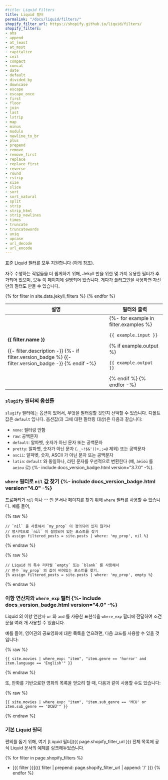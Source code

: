 ```yaml
---
#title: Liquid Filters
title: Liquid 필터
permalink: "/docs/liquid/filters/"
shopify_filter_url: https://shopify.github.io/liquid/filters/
shopify_filters:
- abs
- append
- at_least
- at_most
- capitalize
- ceil
- compact
- concat
- date
- default
- divided_by
- downcase
- escape
- escape_once
- first
- floor
- join
- last
- lstrip
- map
- minus
- modulo
- newline_to_br
- plus
- prepend
- remove
- remove_first
- replace
- replace_first
- reverse
- round
- rstrip
- size
- slice
- sort
- sort_natural
- split
- strip
- strip_html
- strip_newlines
- times
- truncate
- truncatewords
- uniq
- upcase
- url_decode
- url_encode
---
```


<!--
All of the standard Liquid [filters](#standard-liquid-filters) are supported (see below).
-->
표준 Liquid [필터](https://shopify.github.io/liquid/filters/abs/)를 모두 지원합니다 (아래 참조).

<!--
To make common tasks easier, Jekyll even adds a few handy filters of its own,
all of which you can find on this page. You can also create your own filters
using [plugins](/docs/plugins/).
-->
자주 수행하는 작업들을 더 쉽게하기 위해, Jekyll 만을 위한 몇 가지 유용한 필터가
추가되어 있으며, 모두 이 페이지에 설명되어 있습니다. 게다가
[플러그인](/docs/plugins/)을 사용하면 자신만의 필터도 만들 수 있습니다.

<div class="mobile-side-scroller">
<table>
  <thead>
    <tr>
<!--
      <th>Description</th>
      <th><span class="filter">Filter</span> and <span class="output">Output</span></th>
-->
      <th>설명</th>
      <th><span class="filter">필터</span>와 <span class="output">출력</span></th>
    </tr>
  </thead>
  <tbody>
    {% for filter in site.data.jekyll_filters %}
      <tr>
        <td>
          <p class="name"><strong>{{ filter.name }}</strong></p>
          <p>
            {{- filter.description -}}
            {%- if filter.version_badge %}
              <span class="version-badge" title="This filter is available from version {{ filter.version_badge }}">
                {{- filter.version_badge -}}
              </span>
            {% endif -%}
          </p>
        </td>
        <td class="align-center">
          {%- for example in filter.examples %}
            <p><code class="filter">{{ example.input }}</code></p>
            {% if example.output %}<p><code class="output">{{ example.output }}</code></p>{% endif %}
          {% endfor -%}
        </td>
      </tr>
    {% endfor %}
  </tbody>
</table>
</div>

<!--
### Options for the `slugify` filter
-->
### `slugify` 필터의 옵션들

<!--
The `slugify` filter accepts an option, each specifying what to filter.
The default is `default`. They are as follows (with what they filter):
-->
`slugify` 필터에는 옵션이 있어서, 무엇을 필터링할 것인지 선택할 수 있습니다.
디폴트값은 `default` 입니다. 옵션값(과 그에 대한 필터링 대상)은 다음과 같습니다:

<!--
- `none`: no characters
- `raw`: spaces
- `default`: spaces and non-alphanumeric characters
- `pretty`: spaces and non-alphanumeric characters except for `._~!$&'()+,;=@`
- `ascii`: spaces, non-alphanumeric, and non-ASCII characters
- `latin`: like `default`, except Latin characters are first transliterated (e.g. `àèïòü` to `aeiou`) {%- include docs_version_badge.html version="3.7.0" -%}.
-->
- `none`: 필터링 안함
- `raw`: 공백문자
- `default`: 알파벳, 숫자가 아닌 문자 또는 공백문자
- `pretty`: 알파벳, 숫자가 아닌 문자 (`._~!$&'()+,;=@` 제외) 또는 공백문자
- `ascii`: 알파벳, 숫자, ASCII 가 아닌 문자 또는 공백문자
- `latin`: `default` 와 동일하나, 라틴 문자를 우선적으로 변환한다 (예, `àèïòü` 를 `aeiou` 로) {%- include docs_version_badge.html version="3.7.0" -%}.

<!--
### Detecting `nil` values with `where` filter {%- include docs_version_badge.html version="4.0" -%}
-->
### `where` 필터로 `nil` 값 찾기 {%- include docs_version_badge.html version="4.0" -%}

<!--
You can use the `where` filter to detect documents and pages with properties that are `nil` or `""`. For example,
-->
프로퍼티가 `nil` 이나 `""` 인 문서나 페이지를 찾기 위해 `where` 필터를 사용할 수 있습니다. 예를 들어,

<!--
{% raw %}
```liquid
// Using `nil` to select posts that either do not have `my_prop`
// defined or `my_prop` has been set to `nil` explicitly.
{% assign filtered_posts = site.posts | where: 'my_prop', nil %}
```
{% endraw %}
-->
{% raw %}
```liquid
// `nil` 을 사용해서 `my_prop` 이 정의되어 있지 않거나
// 명시적으로 `nil` 이 설정되어 있는 포스트를 찾기
{% assign filtered_posts = site.posts | where: 'my_prop', nil %}
```
{% endraw %}


<!--
{% raw %}
```liquid
// Using Liquid's special literal `empty` or `blank` to select
// posts that have `my_prop` set to an empty value.
{% assign filtered_posts = site.posts | where: 'my_prop', empty %}
```
{% endraw %}
-->
{% raw %}
```liquid
// Liquid 의 특수 리터럴 `empty` 또는 `blank` 를 사용해서
// 변수 `my_prop` 의 값이 비어있는 포스트를 찾기.
{% assign filtered_posts = site.posts | where: 'my_prop', empty %}
```
{% endraw %}

<!--
### Binary operators in `where_exp` filter {%- include docs_version_badge.html version="4.0" -%}
-->
### 이항 연산자와 `where_exp` 필터 {%- include docs_version_badge.html version="4.0" -%}

<!--
You can use Liquid binary operators `or` and `and` in the expression passed to the `where_exp` filter to employ multiple
conditionals in the operation.
-->
Liquid 의 이항 연산자 `or` 와 `and` 를 사용한 표현식을 `where_exp` 필터에 전달하여
조건문을 여러 개 사용할 수 있습니다.

<!--
For example, to get a list of documents on English horror flicks, one could use the following snippet:
-->
예를 들어, 영어권의 공포영화에 대한 목록을 얻으려면, 다음 코드를 사용할 수 있을 것입니다:

{% raw %}
```liquid
{{ site.movies | where_exp: "item", "item.genre == 'horror' and item.language == 'English'" }}
```
{% endraw %}

<!--
Or to get a list of comic-book based movies, one may use the following:
-->
또, 만화를 기반으로한 영화의 목록을 얻으려 할 때, 다음과 같이 사용할 수도 있습니다:

{% raw %}
```liquid
{{ site.movies | where_exp: "item", "item.sub_genre == 'MCU' or item.sub_genre == 'DCEU'" }}
```
{% endraw %}

<!--
### Standard Liquid Filters
-->
### 기본 Liquid 필터

<!--
For your convenience, here is the list of all [Liquid filters]({{ page.shopify_filter_url }}) with links to examples in the official Liquid documentation.
-->
편의를 돕기 위해, 여기 [Liquid 필터]({{ page.shopify_filter_url }}) 전체 목록에 공식 Liquid 문서의 예제를 링크해두었습니다.

{% for filter in page.shopify_filters %}
- [{{ filter }}]({{ filter | prepend: page.shopify_filter_url | append: '/' }})
{% endfor %}
